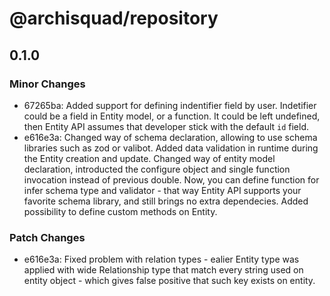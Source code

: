 # @archisquad/repository

## 0.1.0

### Minor Changes

- 67265ba: Added support for defining indentifier field by user. Indetifier could be a
  field in Entity model, or a function. It could be left undefined, then Entity
  API assumes that developer stick with the default `id` field.
- e616e3a: Changed way of schema declaration, allowing to use schema libraries such as zod
  or valibot. Added data validation in runtime during the Entity creation and
  update. Changed way of entity model declaration, introducted the configure
  object and single function invocation instead of previous double. Now, you can
  define function for infer schema type and validator - that way Entity API
  supports your favorite schema library, and still brings no extra dependecies.
  Added possibility to define custom methods on Entity.

### Patch Changes

- e616e3a: Fixed problem with relation types - ealier Entity type was applied with wide
  Relationship type that match every string used on entity object - which gives
  false positive that such key exists on entity.
